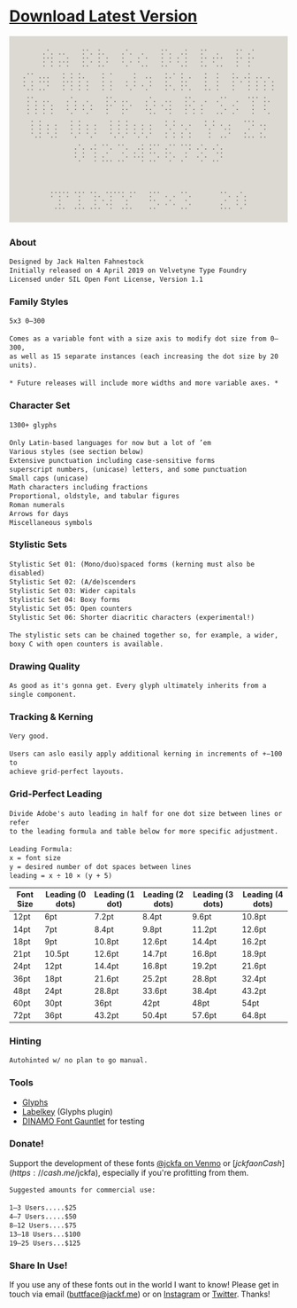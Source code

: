 # [Download Latest Version](https://github.com/jckfa/tinyfonts/archive/master.zip)

![Basic Character Set](/documentation/basic_char_set.gif "Basic Character Set")

### About
```
Designed by Jack Halten Fahnestock
Initially released on 4 April 2019 on Velvetyne Type Foundry
Licensed under SIL Open Font License, Version 1.1
```

### Family Styles
```
5x3 0–300

Comes as a variable font with a size axis to modify dot size from 0—300, 
as well as 15 separate instances (each increasing the dot size by 20 units).

* Future releases will include more widths and more variable axes. *
```

### Character Set
```
1300+ glyphs

Only Latin-based languages for now but a lot of ’em
Various styles (see section below)
Extensive punctuation including case-sensitive forms
superscript numbers, (unicase) letters, and some punctuation
Small caps (unicase)
Math characters including fractions
Proportional, oldstyle, and tabular figures
Roman numerals
Arrows for days
Miscellaneous symbols
```

### Stylistic Sets
```
Stylistic Set 01: (Mono/duo)spaced forms (kerning must also be disabled)
Stylistic Set 02: (A/de)scenders
Stylistic Set 03: Wider capitals
Stylistic Set 04: Boxy forms
Stylistic Set 05: Open counters
Stylistic Set 06: Shorter diacritic characters (experimental!)

The stylistic sets can be chained together so, for example, a wider, 
boxy C with open counters is available.
```

### Drawing Quality
```
As good as it's gonna get. Every glyph ultimately inherits from a single component.
```

### Tracking & Kerning
```
Very good.

Users can aslo easily apply additional kerning in increments of +−100 to 
achieve grid-perfect layouts.
```

### Grid-Perfect Leading
```
Divide Adobe's auto leading in half for one dot size between lines or refer 
to the leading formula and table below for more specific adjustment.

Leading Formula:
x = font size
y = desired number of dot spaces between lines
leading = x ÷ 10 × (y + 5)
```
| Font Size | Leading (0 dots) | Leading (1 dot) | Leading (2 dots) | Leading (3 dots) | Leading (4 dots) |
| --------- | ---------------- | --------------- | ---------------- | ---------------- | ---------------- |
| 12pt      | 6pt              | 7.2pt           | 8.4pt            | 9.6pt            | 10.8pt           |
| 14pt      | 7pt              | 8.4pt           | 9.8pt            | 11.2pt           | 12.6pt           |
| 18pt      | 9pt              | 10.8pt          | 12.6pt           | 14.4pt           | 16.2pt           |
| 21pt      | 10.5pt           | 12.6pt          | 14.7pt           | 16.8pt           | 18.9pt           |
| 24pt      | 12pt             | 14.4pt          | 16.8pt           | 19.2pt           | 21.6pt           |
| 36pt      | 18pt             | 21.6pt          | 25.2pt           | 28.8pt           | 32.4pt           |
| 48pt      | 24pt             | 28.8pt          | 33.6pt           | 38.4pt           | 43.2pt           |
| 60pt      | 30pt             | 36pt            | 42pt             | 48pt             | 54pt             |
| 72pt      | 36pt             | 43.2pt          | 50.4pt           | 57.6pt           | 64.8pt           |

### Hinting
```
Autohinted w/ no plan to go manual.
```

### Tools
- [Glyphs](https://glyphsapp.com/)
- [Labelkey](https://github.com/RobertPratley/labelKey) (Glyphs plugin)
- [DINAMO Font Gauntlet](https://dinamodarkroom.com/) for testing

### Donate!
Support the development of these fonts [@jckfa on Venmo](https://venmo.com/jckfa) or [$jckfa on Cash](https://cash.me/$jckfa), especially if you're profitting from them.
```
Suggested amounts for commercial use:

1–3 Users.....$25
4–7 Users.....$50
8–12 Users....$75
13–18 Users...$100
19–25 Users...$125
```

### Share In Use!
If you use any of these fonts out in the world I want to know! Please get in touch via email (buttface@jackf.me) or on [Instagram](https://instagram.com/jckfa) or [Twitter](https://twitter.com/jckfa). Thanks!
